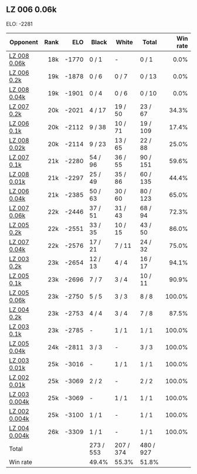 ## LZ 006 0.06k ##

ELO: -2281

Opponent | Rank | ELO | Black | White | Total | Win rate
---------|-----:|----:|-------|-------|-------|-------:
[LZ 008 0.06k](LZ%20008%200.06k.md) | 18k | -1770 | 0 / 1 | - | 0 / 1 | 0.0%
[LZ 006 0.2k](LZ%20006%200.2k.md) | 19k | -1878 | 0 / 6 | 0 / 7 | 0 / 13 | 0.0%
[LZ 008 0.04k](LZ%20008%200.04k.md) | 19k | -1901 | 0 / 4 | 0 / 6 | 0 / 10 | 0.0%
[LZ 007 0.2k](LZ%20007%200.2k.md) | 20k | -2021 | 4 / 17 | 19 / 50 | 23 / 67 | 34.3%
[LZ 006 0.1k](LZ%20006%200.1k.md) | 20k | -2112 | 9 / 38 | 10 / 71 | 19 / 109 | 17.4%
[LZ 008 0.02k](LZ%20008%200.02k.md) | 20k | -2114 | 9 / 23 | 13 / 65 | 22 / 88 | 25.0%
[LZ 007 0.1k](LZ%20007%200.1k.md) | 21k | -2280 | 54 / 96 | 36 / 55 | 90 / 151 | 59.6%
[LZ 008 0.01k](LZ%20008%200.01k.md) | 21k | -2297 | 25 / 49 | 35 / 86 | 60 / 135 | 44.4%
[LZ 006 0.04k](LZ%20006%200.04k.md) | 21k | -2385 | 50 / 63 | 30 / 60 | 80 / 123 | 65.0%
[LZ 007 0.06k](LZ%20007%200.06k.md) | 22k | -2446 | 37 / 51 | 31 / 43 | 68 / 94 | 72.3%
[LZ 005 0.2k](LZ%20005%200.2k.md) | 22k | -2551 | 33 / 35 | 10 / 15 | 43 / 50 | 86.0%
[LZ 007 0.04k](LZ%20007%200.04k.md) | 22k | -2576 | 17 / 21 | 7 / 11 | 24 / 32 | 75.0%
[LZ 003 0.2k](LZ%20003%200.2k.md) | 23k | -2654 | 12 / 13 | 4 / 4 | 16 / 17 | 94.1%
[LZ 005 0.1k](LZ%20005%200.1k.md) | 23k | -2696 | 7 / 7 | 3 / 4 | 10 / 11 | 90.9%
[LZ 005 0.06k](LZ%20005%200.06k.md) | 23k | -2750 | 5 / 5 | 3 / 3 | 8 / 8 | 100.0%
[LZ 004 0.2k](LZ%20004%200.2k.md) | 23k | -2753 | 4 / 4 | 3 / 4 | 7 / 8 | 87.5%
[LZ 003 0.1k](LZ%20003%200.1k.md) | 23k | -2785 | - | 1 / 1 | 1 / 1 | 100.0%
[LZ 005 0.04k](LZ%20005%200.04k.md) | 24k | -2811 | 3 / 3 | - | 3 / 3 | 100.0%
[LZ 003 0.01k](LZ%20003%200.01k.md) | 25k | -3016 | - | 1 / 1 | 1 / 1 | 100.0%
[LZ 002 0.01k](LZ%20002%200.01k.md) | 25k | -3069 | 2 / 2 | - | 2 / 2 | 100.0%
[LZ 003 0.004k](LZ%20003%200.004k.md) | 25k | -3069 | - | 1 / 1 | 1 / 1 | 100.0%
[LZ 002 0.004k](LZ%20002%200.004k.md) | 25k | -3100 | 1 / 1 | - | 1 / 1 | 100.0%
[LZ 004 0.004k](LZ%20004%200.004k.md) | 26k | -3309 | 1 / 1 | - | 1 / 1 | 100.0%
Total | | | 273 / 553 | 207 / 374 | 480 / 927 | 
Win rate| | | 49.4% | 55.3% | 51.8% | 
